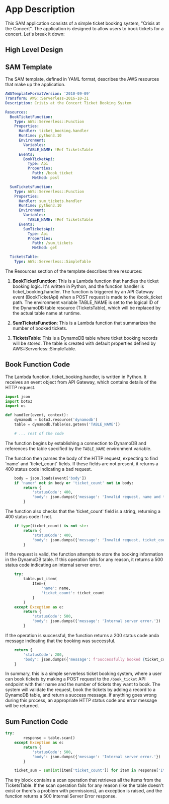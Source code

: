 # App Description
This SAM application consists of a simple ticket booking system, "Crisis at the Concert". The application is designed to allow users to book tickets for a concert. Let's break it down:

## High Level Design

## SAM Template
The SAM template, defined in YAML format, describes the AWS resources that make up the application.
```yaml linenums="1"
AWSTemplateFormatVersion: '2010-09-09'
Transform: AWS::Serverless-2016-10-31
Description: Crisis at the Concert Ticket Booking System

Resources:
  BookTicketFunction:
    Type: AWS::Serverless::Function 
    Properties:
      Handler: ticket_booking.handler
      Runtime: python3.10
      Environment:
        Variables:
          TABLE_NAME: !Ref TicketsTable
      Events:
        BookTicketApi:
          Type: Api 
          Properties:
            Path: /book_ticket
            Method: post

  SumTicketsFunction:
    Type: AWS::Serverless::Function 
    Properties:
      Handler: sum_tickets.handler
      Runtime: python3.10
      Environment:
        Variables:
          TABLE_NAME: !Ref TicketsTable
      Events:
        SumTicketsApi:
          Type: Api 
          Properties:
            Path: /sum_tickets
            Method: get

  TicketsTable:
    Type: AWS::Serverless::SimpleTable
```

The Resources section of the template describes three resources:

1. **BookTicketFunction**: This is a Lambda function that handles the ticket booking logic. It's written in Python, and the function handler is ticket_booking.handler. The function is triggered by an API Gateway event (BookTicketApi) when a POST request is made to the /book_ticket path. The environment variable TABLE_NAME is set to the logical ID of the DynamoDB table resource (TicketsTable), which will be replaced by the actual table name at runtime.

2. **SumTicketsFunction**: This is a Lambda function that summarizes the number of booked tickets.

3. **TicketsTable**: This is a DynamoDB table where ticket booking records will be stored. The table is created with default properties defined by AWS::Serverless::SimpleTable.

## Book Function Code
The Lambda function, ticket_booking.handler, is written in Python. It receives an event object from API Gateway, which contains details of the HTTP request.

```py linenums="1"
import json
import boto3
import os

def handler(event, context):
    dynamodb = boto3.resource('dynamodb')
    table = dynamodb.Table(os.getenv('TABLE_NAME'))

    # ... rest of the code
```
The function begins by establishing a connection to DynamoDB and references the table specified by the `TABLE_NAME` environment variable.

The function then parses the body of the HTTP request, expecting to find 'name' and 'ticket_count' fields. If these fields are not present, it returns a 400 status code indicating a bad request.
```py linenums="1"
    body = json.loads(event['body'])
    if 'namer' not in body or 'ticket_count' not in body:
        return {
            'statusCode': 400,
            'body': json.dumps({'message': 'Invalid request, name and ticket_count are required.'})
        }
```

The function also checks that the 'ticket_count' field is a string, returning a 400 status code if not.
```py linenums="1"
    if type(ticket_count) is not str:
        return {
            'statusCode': 400,
            'body': json.dumps({'message': 'Invalid request, ticket_count should be a number.'})
        }
```
If the request is valid, the function attempts to store the booking information in the DynamoDB table. If this operation fails for any reason, it returns a 500 status code indicating an internal server error.
```py linenums="1"
    try:
        table.put_item(
            Item={
                'name': name,
                'ticket_count': ticket_count
            }
        )
    except Exception as e:
        return {
            'statusCode': 500,
            'body': json.dumps({'message': 'Internal server error.'})
        }
```
If the operation is successful, the function returns a 200 status code anda message indicating that the booking was successful.
```py linenums="1"
    return {
        'statusCode': 200,
        'body': json.dumps({'message': f'Successfully booked {ticket_count} tickets for {name}.'})
    }
```
In summary, this is a simple serverless ticket booking system, where a user can book tickets by making a POST request to the `/book_ticket` API endpoint with their name and the number of tickets they want to book. The system will validate the request, book the tickets by adding a record to a DynamoDB table, and return a success message. If anything goes wrong during this process, an appropriate HTTP status code and error message will be returned.

## Sum Function Code
```py linenums="1"
try:
        response = table.scan()
    except Exception as e:
        return {
            'statusCode': 500,
            'body': json.dumps({'message': 'Internal server error.'})
        }

    ticket_sum = sum(int(item['ticket_count']) for item in response['Items'])
```
The try block contains a scan operation that retrieves all the items from the TicketsTable. If the scan operation fails for any reason (like the table doesn't exist or there's a problem with permissions), an exception is raised, and the function returns a 500 Internal Server Error response.